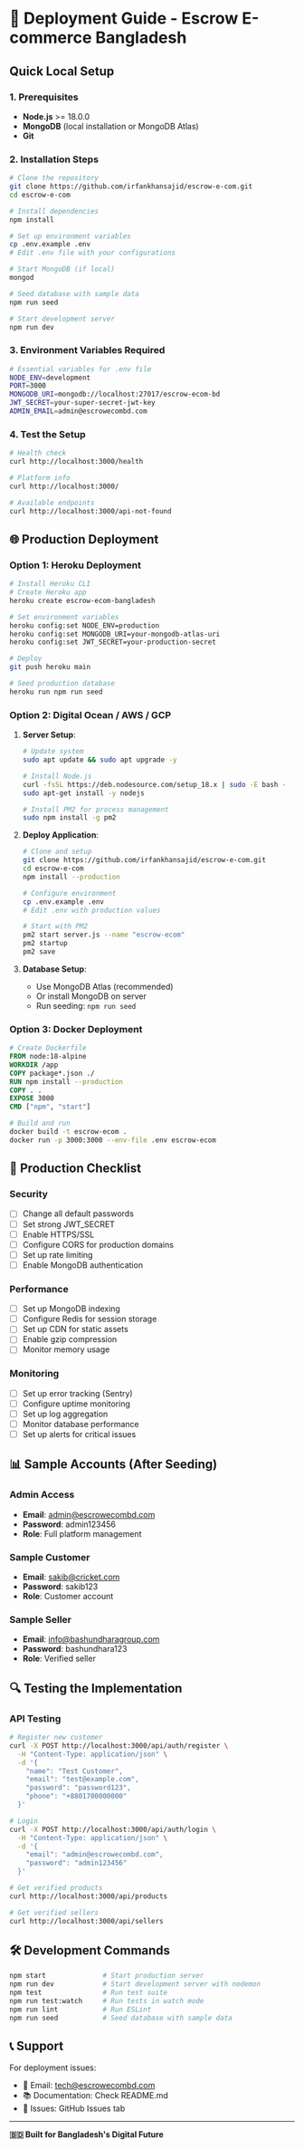 # 🚀 Deployment Guide - Escrow E-commerce Bangladesh

## Quick Local Setup

### 1. Prerequisites
- **Node.js** >= 18.0.0
- **MongoDB** (local installation or MongoDB Atlas)
- **Git**

### 2. Installation Steps

```bash
# Clone the repository
git clone https://github.com/irfankhansajid/escrow-e-com.git
cd escrow-e-com

# Install dependencies
npm install

# Set up environment variables
cp .env.example .env
# Edit .env file with your configurations

# Start MongoDB (if local)
mongod

# Seed database with sample data
npm run seed

# Start development server
npm run dev
```

### 3. Environment Variables Required

```bash
# Essential variables for .env file
NODE_ENV=development
PORT=3000
MONGODB_URI=mongodb://localhost:27017/escrow-ecom-bd
JWT_SECRET=your-super-secret-jwt-key
ADMIN_EMAIL=admin@escrowecombd.com
```

### 4. Test the Setup

```bash
# Health check
curl http://localhost:3000/health

# Platform info
curl http://localhost:3000/

# Available endpoints
curl http://localhost:3000/api-not-found
```

## 🌐 Production Deployment

### Option 1: Heroku Deployment

```bash
# Install Heroku CLI
# Create Heroku app
heroku create escrow-ecom-bangladesh

# Set environment variables
heroku config:set NODE_ENV=production
heroku config:set MONGODB_URI=your-mongodb-atlas-uri
heroku config:set JWT_SECRET=your-production-secret

# Deploy
git push heroku main

# Seed production database
heroku run npm run seed
```

### Option 2: Digital Ocean / AWS / GCP

1. **Server Setup**:
   ```bash
   # Update system
   sudo apt update && sudo apt upgrade -y
   
   # Install Node.js
   curl -fsSL https://deb.nodesource.com/setup_18.x | sudo -E bash -
   sudo apt-get install -y nodejs
   
   # Install PM2 for process management
   sudo npm install -g pm2
   ```

2. **Deploy Application**:
   ```bash
   # Clone and setup
   git clone https://github.com/irfankhansajid/escrow-e-com.git
   cd escrow-e-com
   npm install --production
   
   # Configure environment
   cp .env.example .env
   # Edit .env with production values
   
   # Start with PM2
   pm2 start server.js --name "escrow-ecom"
   pm2 startup
   pm2 save
   ```

3. **Database Setup**:
   - Use MongoDB Atlas (recommended)
   - Or install MongoDB on server
   - Run seeding: `npm run seed`

### Option 3: Docker Deployment

```dockerfile
# Create Dockerfile
FROM node:18-alpine
WORKDIR /app
COPY package*.json ./
RUN npm install --production
COPY . .
EXPOSE 3000
CMD ["npm", "start"]
```

```bash
# Build and run
docker build -t escrow-ecom .
docker run -p 3000:3000 --env-file .env escrow-ecom
```

## 🔧 Production Checklist

### Security
- [ ] Change all default passwords
- [ ] Set strong JWT_SECRET
- [ ] Enable HTTPS/SSL
- [ ] Configure CORS for production domains
- [ ] Set up rate limiting
- [ ] Enable MongoDB authentication

### Performance
- [ ] Set up MongoDB indexing
- [ ] Configure Redis for session storage
- [ ] Set up CDN for static assets
- [ ] Enable gzip compression
- [ ] Monitor memory usage

### Monitoring
- [ ] Set up error tracking (Sentry)
- [ ] Configure uptime monitoring
- [ ] Set up log aggregation
- [ ] Monitor database performance
- [ ] Set up alerts for critical issues

## 📊 Sample Accounts (After Seeding)

### Admin Access
- **Email**: admin@escrowecombd.com
- **Password**: admin123456
- **Role**: Full platform management

### Sample Customer
- **Email**: sakib@cricket.com
- **Password**: sakib123
- **Role**: Customer account

### Sample Seller
- **Email**: info@bashundharagroup.com
- **Password**: bashundhara123
- **Role**: Verified seller

## 🔍 Testing the Implementation

### API Testing
```bash
# Register new customer
curl -X POST http://localhost:3000/api/auth/register \
  -H "Content-Type: application/json" \
  -d '{
    "name": "Test Customer",
    "email": "test@example.com",
    "password": "password123",
    "phone": "+8801700000000"
  }'

# Login
curl -X POST http://localhost:3000/api/auth/login \
  -H "Content-Type: application/json" \
  -d '{
    "email": "admin@escrowecombd.com",
    "password": "admin123456"
  }'

# Get verified products
curl http://localhost:3000/api/products

# Get verified sellers
curl http://localhost:3000/api/sellers
```

## 🛠️ Development Commands

```bash
npm start              # Start production server
npm run dev            # Start development server with nodemon
npm test               # Run test suite
npm run test:watch     # Run tests in watch mode
npm run lint           # Run ESLint
npm run seed           # Seed database with sample data
```

## 📞 Support

For deployment issues:
- 📧 Email: tech@escrowecombd.com
- 📚 Documentation: Check README.md
- 🐛 Issues: GitHub Issues tab

---

**🇧🇩 Built for Bangladesh's Digital Future**
